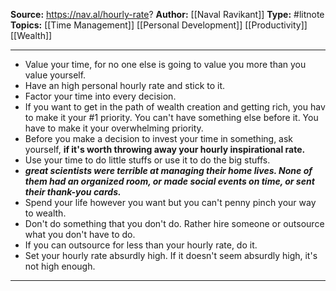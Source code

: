 **Source:** https://nav.al/hourly-rate?
**Author:** [[Naval Ravikant]]
**Type:** #litnote 
**Topics:** [[Time Management]] [[Personal Development]] [[Productivity]] [[Wealth]]

----
- Value your time, for no one else is going to value you more than you value yourself.
- Have an high personal hourly rate and stick to it.
- Factor your time into every decision.
- If you want to get in the path of wealth creation and getting rich, you hav to make it your #1 priority. You can't have something else before it. You have to make it your overwhelming priority.
- Before you make a decision to invest your time in something, ask yourself, **if it's worth throwing away your hourly inspirational rate.**
- Use your time to do little stuffs or use it to do the big stuffs. 
- ***great scientists were terrible at managing their home lives. None of them had an organized room, or made social events on time, or sent their thank-you cards.***
- Spend your life however you want but you can't penny pinch your way to wealth.
- Don't do something that you don't do. Rather hire someone or outsource what you don't have to do.
- If you can outsource for less than your hourly rate, do it.
- Set your hourly rate absurdly high. If it doesn't seem absurdly high, it's not high enough.
----

